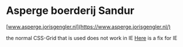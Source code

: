 # Asperge boerderij Sandur

[www.asperge.jorisgengler.nl](https://www.asperge.jorisgengler.nl/)

the normal CSS-Grid that is used does not work in IE [Here](https://rachelandrew.co.uk/archives/2016/11/26/should-i-try-to-use-the-ie-implementation-of-css-grid-layout/) is a fix for IE
